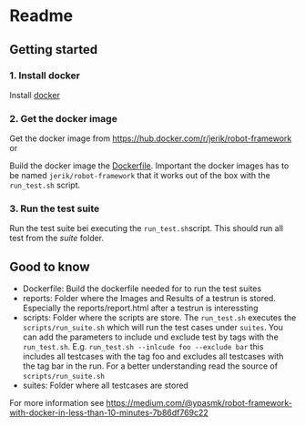 # Readme

## Getting started

### 1. Install docker 
Install [docker]( https://www.docker.com/ ) 

### 2. Get the docker image
Get the docker image from https://hub.docker.com/r/jerik/robot-framework or 

Build the docker image the [Dockerfile]( Dockerfile ). Important the docker images
has to be named ``jerik/robot-framework`` that it works out of the box with the ``run_test.sh`` script.

### 3. Run the test suite
Run the test suite bei executing the ``run_test.sh``script. This should run all test from the _suite_ folder. 

## Good to know

- Dockerfile: Build the dockerfile needed for to run the test suites
- reports: Folder where the Images and Results of a testrun is stored. Especially the reports/report.html after a
  testrun is interessting
- scripts: Folder where the scripts are store. The ``run_test.sh`` executes the ``scripts/run_suite.sh`` which will
  run the test cases under ``suites``. You can add the parameters to include und exclude test by tags with the
  ``run_test.sh``. E.g. ``run_test.sh --inlcude foo --exclude bar`` this includes all testcases with the tag foo and
  excludes all testcases with the tag bar in the run. For a better understanding read the source of
  ``scripts/run_suite.sh``
- suites: Folder where all testcases are stored

For more information see https://medium.com/@ypasmk/robot-framework-with-docker-in-less-than-10-minutes-7b86df769c22

